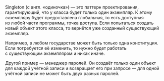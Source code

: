 Singleton (с англ. «одиночка») — это паттерн проектирования, гарантирующий, что у класса будет только один экземпляр. К этому экземпляру будет предоставлена глобальная, то есть доступная из любой части программы, точка доступа. Если попытаться создать новый объект этого класса, то вернётся уже созданный существующий экземпляр.

Например, в любом государстве может быть только одна конституция. Если потребуется её изменить, то нужно будет работать с существующим экземпляром и никак иначе.

Другой пример — менеджер паролей. Он создаёт только один объект для каждой учётной записи и возвращает его при запросе — для одной учётной записи не может быть двух разных паролей.